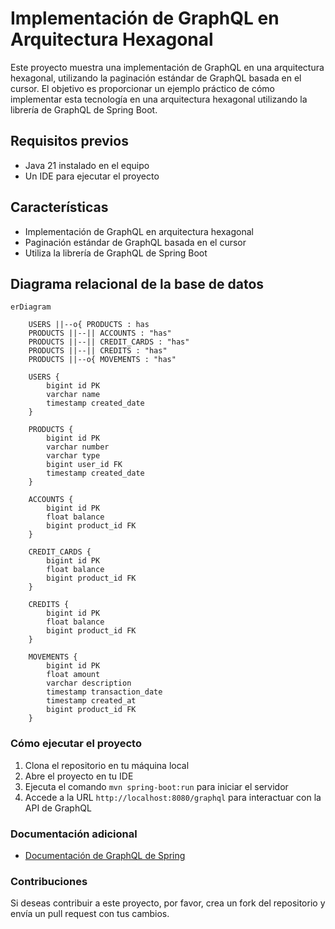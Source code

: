 # Implementación de GraphQL en Arquitectura Hexagonal

Este proyecto muestra una implementación de GraphQL en una arquitectura hexagonal, utilizando la paginación estándar de GraphQL basada en el cursor. El objetivo es proporcionar un ejemplo práctico de cómo implementar esta tecnología en una arquitectura hexagonal utilizando la librería de GraphQL de Spring Boot.

## Requisitos previos

* Java 21 instalado en el equipo
* Un IDE para ejecutar el proyecto

## Características

* Implementación de GraphQL en arquitectura hexagonal
* Paginación estándar de GraphQL basada en el cursor
* Utiliza la librería de GraphQL de Spring Boot

## Diagrama relacional de la base de datos
```mermaid
erDiagram

    USERS ||--o{ PRODUCTS : has
    PRODUCTS ||--|| ACCOUNTS : "has"
    PRODUCTS ||--|| CREDIT_CARDS : "has"
    PRODUCTS ||--|| CREDITS : "has"
    PRODUCTS ||--o{ MOVEMENTS : "has"

    USERS {
        bigint id PK
        varchar name
        timestamp created_date
    }

    PRODUCTS {
        bigint id PK
        varchar number
        varchar type
        bigint user_id FK
        timestamp created_date
    }

    ACCOUNTS {
        bigint id PK
        float balance
        bigint product_id FK
    }

    CREDIT_CARDS {
        bigint id PK
        float balance
        bigint product_id FK
    }

    CREDITS {
        bigint id PK
        float balance
        bigint product_id FK
    }

    MOVEMENTS {
        bigint id PK
        float amount
        varchar description
        timestamp transaction_date
        timestamp created_at
        bigint product_id FK
    }
```

### Cómo ejecutar el proyecto

1. Clona el repositorio en tu máquina local
2. Abre el proyecto en tu IDE
3. Ejecuta el comando `mvn spring-boot:run` para iniciar el servidor
4. Accede a la URL `http://localhost:8080/graphql` para interactuar con la API de GraphQL

### Documentación adicional

* [Documentación de GraphQL de Spring](https://docs.spring.io/spring-graphql/reference/)

### Contribuciones

Si deseas contribuir a este proyecto, por favor, crea un fork del repositorio y envía un pull request con tus cambios.